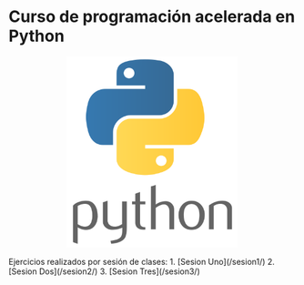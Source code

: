 # Curso de programación acelerada en Python
<p align="center">
<img src="logopython.png" width="300">
</p>
Ejercicios realizados por sesión de clases:
1. [Sesion Uno](/sesion1/)
2. [Sesion Dos](/sesion2/)
3. [Sesion Tres](/sesion3/)



